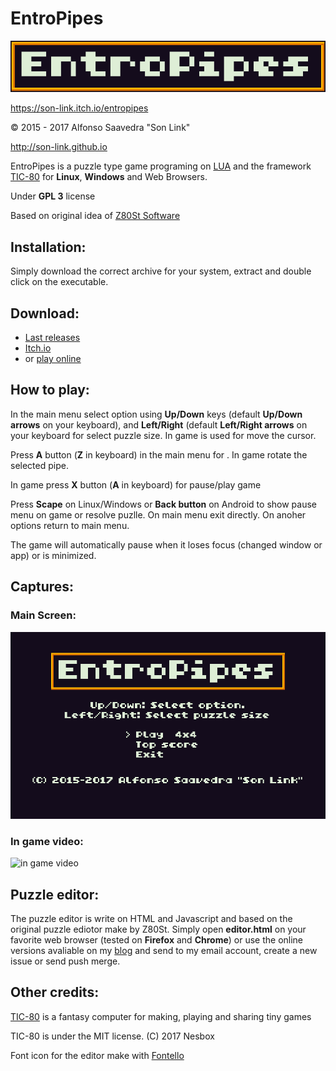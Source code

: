 # EntroPipes

![EntroPipes logo](img/logo.png)

https://son-link.itch.io/entropipes

© 2015 - 2017 Alfonso Saavedra "Son Link"

http://son-link.github.io

EntroPipes is a puzzle type game programing on [LUA](http://lua.org) and the framework [TIC-80](https://tic.computer/) for **Linux**, **Windows** and Web Browsers.

Under **GPL 3** license

Based on original idea of [Z80St Software](https://sites.google.com/site/z80stsoftware)

## Installation:
Simply download the correct archive for your system, extract and double click on the executable.

## Download:
* [Last releases](https://github.com/son-link/EntroPipes/releases)
* [Itch.io](https://son-link.itch.io/entropipes)
* or [play online](https://tic.computer/play?cart=246)

## How to play:

In the main menu select option using **Up/Down** keys (default **Up/Down arrows** on your keyboard), and **Left/Right** (default **Left/Right arrows** on your keyboard for select puzzle size. In game is used for move the cursor.

Press **A** button (**Z** in keyboard) in the main menu for . In game rotate the selected pipe.

In game press **X** button (**A** in keyboard) for pause/play game

Press **Scape** on Linux/Windows or **Back button** on Android to show pause menu on game or resolve puzlle. On main menu exit directly. On anoher options return to main menu.

The game will automatically pause when it loses focus (changed window or app) or is minimized.

## Captures:
### Main Screen:
![Main Screen](main_screen.png)

### In game video:
![in game video](entropipes-record.gif)


## Puzzle editor:

The puzzle editor is write on HTML and Javascript and based on the original puzzle ediotor make by Z80St. Simply open **editor.html** on your favorite web browser (tested on **Firefox** and **Chrome**) or use the online versions avaliable on my [blog](http://son-link.github.io/entropipes_editor/) and send to my email account, create a new issue or send push merge.


## Other credits:

[TIC-80](https://github.com/nesbox/TIC-80) is a fantasy computer for making, playing and sharing tiny games

TIC-80 is under the MIT license. (C) 2017 Nesbox

Font icon for the editor make with [Fontello](http://fontello.com)
